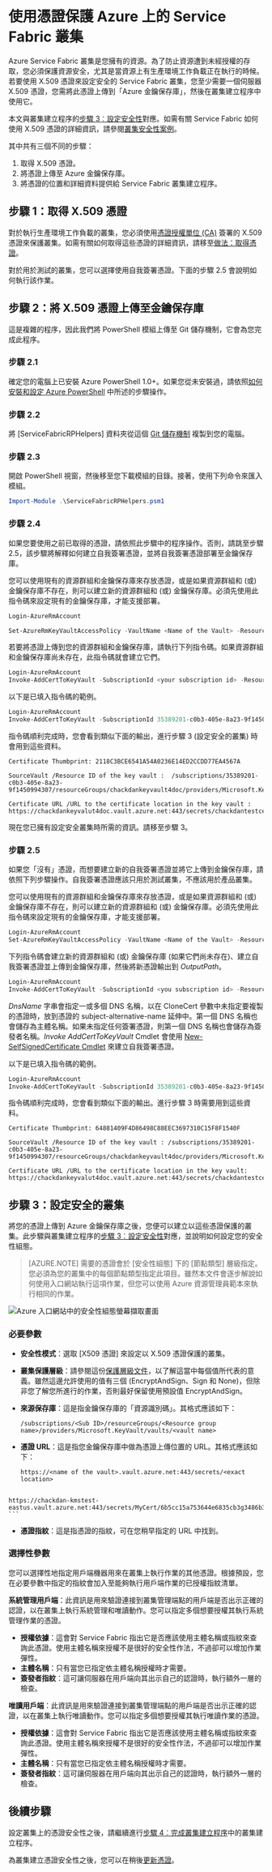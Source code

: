 <properties
   pageTitle="以憑證保護 Service Fabric 叢集 | Microsoft Azure"
   description="如何使用 X.509 憑證來保護 Service Fabric 叢集。"
   services="service-fabric"
   documentationCenter=".net"
   authors="ChackDan"
   manager="timlt"
   editor=""/>

<tags
   ms.service="service-fabric"
   ms.devlang="dotnet"
   ms.topic="article"
   ms.tgt_pltfrm="na"
   ms.workload="na"
   ms.date="05/27/2016"
   ms.author="chackdan"/>

# 使用憑證保護 Azure 上的 Service Fabric 叢集

Azure Service Fabric 叢集是您擁有的資源。為了防止資源遭到未經授權的存取，您必須保護資源安全，尤其是當資源上有生產環境工作負載正在執行的時候。若要使用 X.509 憑證來設定安全的 Service Fabric 叢集，您至少需要一個伺服器 X.509 憑證，您需將此憑證上傳到「Azure 金鑰保存庫」，然後在叢集建立程序中使用它。

本文與叢集建立程序的[步驟 3︰設定安全性](service-fabric-cluster-creation-via-portal.md#step-3--configure-security)對應。如需有關 Service Fabric 如何使用 X.509 憑證的詳細資訊，請參閱[叢集安全性案例](service-fabric-cluster-security.md)。

其中共有三個不同的步驟：

1. 取得 X.509 憑證。
2. 將憑證上傳至 Azure 金鑰保存庫。
3. 將憑證的位置和詳細資料提供給 Service Fabric 叢集建立程序。

## 步驟 1：取得 X.509 憑證

對於執行生產環境工作負載的叢集，您必須使用[憑證授權單位 (CA)](https://en.wikipedia.org/wiki/Certificate_authority) 簽署的 X.509 憑證來保護叢集。如需有關如何取得這些憑證的詳細資訊，請移至[做法：取得憑證](http://msdn.microsoft.com/library/aa702761.aspx)。

對於用於測試的叢集，您可以選擇使用自我簽署憑證。下面的步驟 2.5 會說明如何執行該作業。

## 步驟 2：將 X.509 憑證上傳至金鑰保存庫

這是複雜的程序，因此我們將 PowerShell 模組上傳至 Git 儲存機制，它會為您完成此程序。

### 步驟 2.1
確定您的電腦上已安裝 Azure PowerShell 1.0+。如果您從未安裝過，請依照[如何安裝和設定 Azure PowerShell](../powershell-install-configure.md) 中所述的步驟操作。

### 步驟 2.2
將 [ServiceFabricRPHelpers] 資料夾從這個 [Git 儲存機制](https://github.com/ChackDan/Service-Fabric/tree/master/Scripts/ServiceFabricRPHelpers) 複製到您的電腦。

### 步驟 2.3
開啟 PowerShell 視窗，然後移至您下載模組的目錄。接著，使用下列命令來匯入模組。

```powershell
Import-Module .\ServiceFabricRPHelpers.psm1
```

### 步驟 2.4
如果您要使用之前已取得的憑證，請依照此步驟中的程序操作。否則，請跳至步驟 2.5，該步驟將解釋如何建立自我簽署憑證，並將自我簽署憑證部署至金鑰保存庫。

您可以使用現有的資源群組和金鑰保存庫來存放憑證，或是如果資源群組和 (或) 金鑰保存庫不存在，則可以建立新的資源群組和 (或) 金鑰保存庫。必須先使用此指令碼來設定現有的金鑰保存庫，才能支援部署。

```powershell
Login-AzureRmAccount

Set-AzureRmKeyVaultAccessPolicy -VaultName <Name of the Vault> -ResourceGroupName <string> -EnabledForDeployment
```

若要將憑證上傳到您的資源群組和金鑰保存庫，請執行下列指令碼。如果資源群組和金鑰保存庫尚未存在，此指令碼就會建立它們。

```powershell
Login-AzureRmAccount
Invoke-AddCertToKeyVault -SubscriptionId <your subscription id> -ResourceGroupName <string> -Location <region> -VaultName <Name of the Vault> -CertificateName <Name of the Certificate> -Password <Certificate password> -UseExistingCertificate -ExistingPfxFilePath <Full path to the .pfx file>
```
以下是已填入指令碼的範例。

```powershell
Login-AzureRmAccount
Invoke-AddCertToKeyVault -SubscriptionId 35389201-c0b3-405e-8a23-9f1450994307 -ResourceGroupName chackdankeyvault4doc -Location westus -VaultName chackdankeyvault4doc  -CertificateName chackdantestcertificate2 -Password abcd123 -UseExistingCertificate -ExistingPfxFilePath C:\MyCertificates\ChackdanTestCertificate.pfx
```

指令碼順利完成時，您會看到類似下面的輸出，進行步驟 3 (設定安全的叢集) 時會用到這些資料。

```
Certificate Thumbprint: 2118C3BCE6541A54A0236E14ED2CCDD77EA4567A

SourceVault /Resource ID of the key vault :  /subscriptions/35389201-c0b3-405e-8a23-9f1450994307/resourceGroups/chackdankeyvault4doc/providers/Microsoft.KeyVault/vaults/chackdankeyvault4doc

Certificate URL /URL to the certificate location in the key vault : https://chackdankeyvalut4doc.vault.azure.net:443/secrets/chackdantestcertificate3/ebc8df6300834326a95d05d90e0701ea
```

現在您已擁有設定安全叢集時所需的資訊。請移至步驟 3。

### 步驟 2.5
如果您「沒有」憑證，而想要建立新的自我簽署憑證並將它上傳到金鑰保存庫，請依照下列步驟操作。自我簽署憑證應該只用於測試叢集，不應該用於產品叢集。

您可以使用現有的資源群組和金鑰保存庫來存放憑證，或是如果資源群組和 (或) 金鑰保存庫不存在，則可以建立新的資源群組和 (或) 金鑰保存庫。必須先使用此指令碼來設定現有的金鑰保存庫，才能支援部署。

```powershell
Login-AzureRmAccount
Set-AzureRmKeyVaultAccessPolicy -VaultName <Name of the Vault> -ResourceGroupName <string> -EnabledForDeployment
```

下列指令碼會建立新的資源群組和 (或) 金鑰保存庫 (如果它們尚未存在)、建立自我簽署憑證並上傳到金鑰保存庫，然後將新憑證輸出到 *OutputPath*。

```powershell
Login-AzureRmAccount
Invoke-AddCertToKeyVault -SubscriptionId <you subscription id> -ResourceGroupName <string> -Location <region> -VaultName <Name of the Vault> -CertificateName <Name of the Certificate> -Password <Certificate password> -CreateSelfSignedCertificate -DnsName <string- see note below.> -OutputPath <Full path to the .pfx file>
```
*DnsName* 字串會指定一或多個 DNS 名稱，以在 CloneCert 參數中未指定要複製的憑證時，放到憑證的 subject-alternative-name 延伸中。第一個 DNS 名稱也會儲存為主體名稱。如果未指定任何簽署憑證，則第一個 DNS 名稱也會儲存為簽發者名稱。*Invoke AddCertToKeyVault* Cmdlet 會使用 [New-SelfSignedCertificate Cmdlet](https://technet.microsoft.com/library/hh848633.aspx) 來建立自我簽署憑證。

以下是已填入指令碼的範例。

```powershell
Login-AzureRmAccount
Invoke-AddCertToKeyVault -SubscriptionId 35389201-c0b3-405e-8a23-9f1450994307 -ResourceGroupName chackdankeyvault4doc -Location westus -VaultName chackdankeyvault4doc  -CertificateName chackdantestcertificate3 -Password abcd123 -CreateSelfSignedCertificate -DnsName www.chackdan.westus.azure.com -OutputPath C:\MyCertificates
```

指令碼順利完成時，您會看到類似下面的輸出。進行步驟 3 時需要用到這些資料。

```
Certificate Thumbprint: 64881409F4D86498C88EEC3697310C15F8F1540F

SourceVault /Resource ID of the key vault : /subscriptions/35389201-c0b3-405e-8a23-9f1450994307/resourceGroups/chackdankeyvault4doc/providers/Microsoft.KeyVault/vaults/chackdankeyvault4doc

Certificate URL /URL to the certificate location in the key vault: https://chackdankeyvalut4doc.vault.azure.net:443/secrets/chackdantestcertificate3/fvc8df6300834326a95d05d90e0720ea
```

## 步驟 3：設定安全的叢集

將您的憑證上傳到 Azure 金鑰保存庫之後，您便可以建立以這些憑證保護的叢集。此步驟與叢集建立程序的[步驟 3︰設定安全性](service-fabric-cluster-creation-via-portal.md#step-3--configure-security)對應，並說明如何設定您的安全性組態。

>[AZURE.NOTE]
需要的憑證會於 [安全性組態] 下的 [節點類型] 層級指定。您必須為您的叢集中的每個節點類型指定此項目。雖然本文件會逐步解說如何使用入口網站執行這項作業，但您可以使用 Azure 資源管理員範本來執行相同的作業。

![Azure 入口網站中的安全性組態螢幕擷取畫面][SecurityConfigurations_01]

### 必要參數

- **安全性模式**：選取 [X509 憑證] 來設定以 X.509 憑證保護的叢集。
- **叢集保護層級**：請參閱這份[保護層級文件](https://msdn.microsoft.com/library/aa347692.aspx)，以了解這當中每個值所代表的意義。雖然這邊允許使用的值有三個 (EncryptAndSign、Sign 和 None)，但除非您了解您所進行的作業，否則最好保留使用預設值 EncryptAndSign。
- **來源保存庫**：這是指金鑰保存庫的「資源識別碼」。其格式應該如下：

    ```
    /subscriptions/<Sub ID>/resourceGroups/<Resource group name>/providers/Microsoft.KeyVault/vaults/<vault name>
    ```

- **憑證 URL**：這是指您金鑰保存庫中做為憑證上傳位置的 URL。其格式應該如下：

    ```
    https://<name of the vault>.vault.azure.net:443/secrets/<exact location>
```
```
    https://chackdan-kmstest-eastus.vault.azure.net:443/secrets/MyCert/6b5cc15a753644e6835cb3g3486b3812
    ```

- **憑證指紋**：這是指憑證的指紋，可在您稍早指定的 URL 中找到。

### 選擇性參數

 您可以選擇性地指定用戶端機器用來在叢集上執行作業的其他憑證。根據預設，您在必要參數中指定的指紋會加入至能夠執行用戶端作業的已授權指紋清單。

**系統管理用戶端**：此資訊是用來驗證連接到叢集管理端點的用戶端是否出示正確的認證，以在叢集上執行系統管理和唯讀動作。您可以指定多個想要授權其執行系統管理作業的憑證。

- **授權依據**：這會對 Service Fabric 指出它是否應該使用主體名稱或指紋來查詢此憑證。使用主體名稱來授權不是很好的安全性作法，不過卻可以增加作業彈性。
- **主體名稱**：只有當您已指定依主體名稱授權時才需要。
- **簽發者指紋**：這可讓伺服器在用戶端向其出示自己的認證時，執行額外一層的檢查。

**唯讀用戶端**：此資訊是用來驗證連接到叢集管理端點的用戶端是否出示正確的認證，以在叢集上執行唯讀動作。您可以指定多個想要授權其執行唯讀作業的憑證。

- **授權依據**：這會對 Service Fabric 指出它是否應該使用主體名稱或指紋來查詢此憑證。使用主體名稱來授權不是很好的安全性作法，不過卻可以增加作業彈性。
- **主體名稱**：只有當您已指定依主體名稱授權時才需要。
- **簽發者指紋**：這可讓伺服器在用戶端向其出示自己的認證時，執行額外一層的檢查。

## 後續步驟
設定叢集上的憑證安全性之後，請繼續進行[步驟 4︰完成叢集建立程序](service-fabric-cluster-creation-via-portal.md#step-4--complete-the-cluster-creation)中的叢集建立程序。

為叢集建立憑證安全性之後，您可以在稍後[更新憑證](service-fabric-cluster-security-update-certs-azure.md)。


<!--Image references-->
[SecurityConfigurations_01]: ./media/service-fabric-cluster-azure-secure-with-certs/SecurityConfigurations_01.png
[SecurityConfigurations_02]: ./media/service-fabric-cluster-azure-secure-with-certs/SecurityConfigurations_02.png

<!---HONumber=AcomDC_0608_2016-->